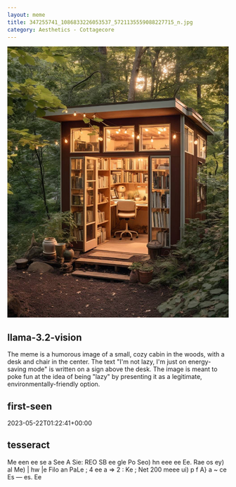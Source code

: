 ```yaml
---
layout: meme
title: 347255741_1086833226053537_5721135559088227715_n.jpg
category: Aesthetics - Cottagecore
---
```


<div markdown="0"><a href="347255741_1086833226053537_5721135559088227715_n.jpg"><img class="photo" src="347255741_1086833226053537_5721135559088227715_n.jpg" /></a>

<h2>llama-3.2-vision</h2>
<p title="Llama-3.2-Vision-11B is a really good model that probably gets the visual details right but doesn't understand literary or media references, and often fails to accurately represent the physical arrangement of objects and the implied relationships between the objects.">The meme is a humorous image of a small, cozy cabin in the woods, with a desk and chair in the center. The text &quot;I&#x27;m not lazy, I&#x27;m just on energy-saving mode&quot; is written on a sign above the desk. The image is meant to poke fun at the idea of being &quot;lazy&quot; by presenting it as a legitimate, environmentally-friendly option.</p>

<h2>first-seen</h2>
<p title="Because Git doesn't preserve file modification times, this metadata file contains the file's modification time when it was added to the library.">2023-05-22T01:22:41+00:00</p>

<h2>tesseract</h2>
<p title="Tesseract is often terrible and just gives a lot of nonsense characters, but it used to be the state of the art, and usually it is better at correctly representing text than llama-3.2-vision-11b.">Me een ee se a See  A Sie: REO  SB ee gle Po Seo) hn eee  ee Ee. Rae os ey) al Me)  | hw |e Filo an PaLe  ; 4 ee a =&gt; 2 : Ke ; Net 200 meee  ui) p f A&#125; a ~  ce Es — es. Ee</p>

</div>

